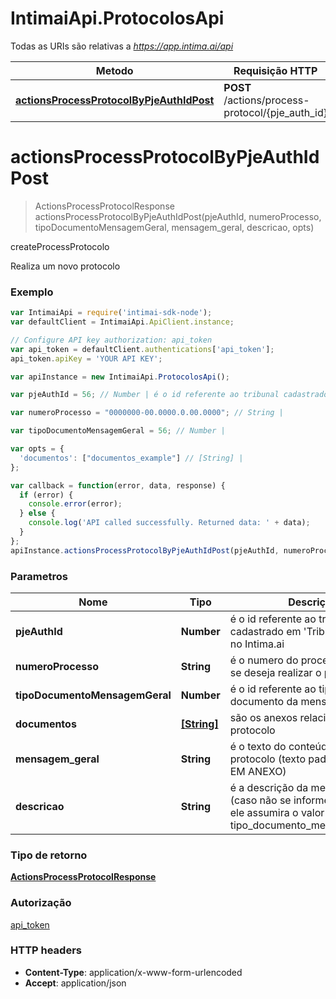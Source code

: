 # IntimaiApi.ProtocolosApi

Todas as URIs são relativas a *https://app.intima.ai/api*

Metodo | Requisição HTTP | Descrição
------------- | ------------- | -------------
[**actionsProcessProtocolByPjeAuthIdPost**](ProtocolosApi.md#actionsProcessProtocolByPjeAuthIdPost) | **POST** /actions/process-protocol/{pje_auth_id} | createProcessProtocolo


<a name="actionsProcessProtocolByPjeAuthIdPost"></a>
# **actionsProcessProtocolByPjeAuthIdPost**
> ActionsProcessProtocolResponse actionsProcessProtocolByPjeAuthIdPost(pjeAuthId, numeroProcesso, tipoDocumentoMensagemGeral, mensagem_geral, descricao, opts)

createProcessProtocolo

Realiza um novo protocolo

### Exemplo
```javascript
var IntimaiApi = require('intimai-sdk-node');
var defaultClient = IntimaiApi.ApiClient.instance;

// Configure API key authorization: api_token
var api_token = defaultClient.authentications['api_token'];
api_token.apiKey = 'YOUR API KEY';

var apiInstance = new IntimaiApi.ProtocolosApi();

var pjeAuthId = 56; // Number | é o id referente ao tribunal cadastrado em \"Tribunais ativos\" no Intima.ai

var numeroProcesso = "0000000-00.0000.0.00.0000"; // String | 

var tipoDocumentoMensagemGeral = 56; // Number | 

var opts = { 
  'documentos': ["documentos_example"] // [String] | 
};

var callback = function(error, data, response) {
  if (error) {
    console.error(error);
  } else {
    console.log('API called successfully. Returned data: ' + data);
  }
};
apiInstance.actionsProcessProtocolByPjeAuthIdPost(pjeAuthId, numeroProcesso, tipoDocumentoMensagemGeral, mensagem_geral, descricao, opts, callback);
```

### Parametros

Nome | Tipo | Descrição | Notas
------------- | ------------- | ------------- | -------------
 **pjeAuthId** | **Number**| é o id referente ao tribunal cadastrado em 'Tribunais ativos' no Intima.ai | [obrigatório]
 **numeroProcesso** | **String**| é o numero do processo no qual se deseja realizar o protocolo | [obrigatório]
 **tipoDocumentoMensagemGeral** | **Number**| é o id referente ao tipo de documento da mensagem geral | [obrigatório]
 **documentos** | [**[String]**](String.md)| são os anexos relacionados ao protocolo | [opcional] 
 **mensagem_geral** | **String**| é o texto do conteúdo do protocolo (texto padrão: SEGUE EM ANEXO) | [opcional]
 **descricao** | **String**| é a descrição da mensagem geral (caso não se informe este campo, ele assumira o valor do campo tipo_documento_mensagem_geral) | [opcional]

### Tipo de retorno

[**ActionsProcessProtocolResponse**](ActionsProcessProtocolResponse.md)

### Autorização

[api_token](../README.md#api_token)

### HTTP headers

 - **Content-Type**: application/x-www-form-urlencoded
 - **Accept**: application/json


